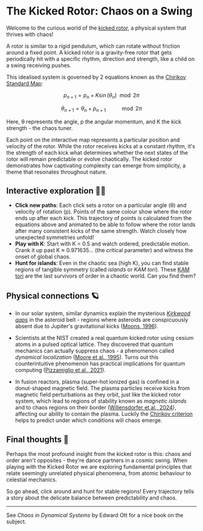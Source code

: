 # The Kicked Rotor: Chaos on a Swing

Welcome to the curious world of the [kicked rotor](https://en.wikipedia.org/wiki/Kicked_rotator), a physical system that thrives with chaos!

A rotor is similar to a rigid pendulum, which can rotate without friction around a fixed point.
A kicked rotor is a gravity-free rotor that gets periodically hit with a specific rhythm, direction and strength, like a child on a swing receiving pushes.

This idealised system is governed by 2 equations known as the [Chirikov Standard Map](http://www.scholarpedia.org/article/Chirikov_standard_map):

$$
p_{n+1} = p_n + K \sin(\theta_n) \mod 2\pi
$$

$$
\theta_{n+1} = \theta_n + p_{n+1} \ \ \ \ \ \ \ \ \ \mod 2\pi
$$

Here, θ represents the angle, p the angular momentum, and K the kick strength - the chaos tuner.

Each point on the interactive map represents a particular position and velocity of the rotor.
While the rotor receives kicks at a constant rhythm, it's the strength of each kick what determines whether the next states of the rotor will remain predictable or evolve chaotically.
The kicked rotor demonstrates how captivating complexity can emerge from simplicity, a theme that resonates throughout nature.

## Interactive exploration 🧑‍🔬

- **Click new paths**: Each click sets a rotor on a particular angle (θ) and velocity of rotation (p). Points of the same colour show where the rotor ends up after each kick. This trajectory of points is calculated from the equations above and animated to be able to follow where the rotor lands after many consistent kicks of the same strength. Watch closely how unexpected symmetries unfold!
- **Play with K**: Start with K = 0.5 and watch ordered, predictable motion. Crank it up past K ≈ 0.971635... (the critical parameter) and witness the onset of global chaos.
- **Hunt for islands**: Even in the chaotic sea (high K), you can find stable regions of tangible symmetry (called *islands* or *KAM tori*). These [KAM tori](http://www.scholarpedia.org/article/Kolmogorov-Arnold-Moser_theory) are the last survivors of order in a chaotic world. Can you find them?

## Physical connections 🪐

- In our solar system, similar dynamics explain the mysterious [*Kirkwood gaps*](https://en.wikipedia.org/wiki/Kirkwood_gap) in the asteroid belt - regions where asteroids are conspicuously absent due to Jupiter's gravitational kicks ([Moons, 1996](https://doi.org/10.1007/BF00048446)).

- Scientists at the NIST created a real quantum kicked rotor using cesium atoms in a pulsed optical lattice. They discovered that quantum mechanics can actually suppress chaos - a phenomenon called *dynamical localization* ([Moore et al., 1995](https://doi.org/10.1103/PhysRevLett.73.2974)). Turns out this counterintuitive phenomenon has practical implications for quantum computing ([Pizzamiglio et al., 2021](https://doi.org/10.3390/e23060654)).

- In fusion reactors, plasma (super-hot ionized gas) is confined in a donut-shaped magnetic field. The plasma particles receive kicks from magnetic field perturbations as they orbit, just like the kicked rotor system, which lead to regions of stability known as *magnetic islands* and to chaos regions on their border ([Willensdorfer et al., 2024](https://doi.org/10.1038/s41567-024-02666-y)), affecting our ability to contain the plasma. Luckily the [Chirikov criterion](http://www.scholarpedia.org/article/Chirikov_criterion) helps to predict under which conditions will chaos emerge.

## Final thoughts 💭

Perhaps the most profound insight from the kicked rotor is this: chaos and order aren't opposites - they're dance partners in a cosmic swing.
When playing with the Kicked Rotor we are exploring fundamental principles that relate seemingly unrelated physical phenomena, from atomic behaviour to celestial mechanics.

So go ahead, click around and hunt for stable regions! Every trajectory tells a story about the delicate balance between predictability and chaos.

---

See *Chaos in Dynamical Systems* by Edward Ott for a nice book on the subject.